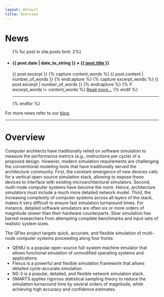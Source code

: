 ```yaml
---
layout: default
title: Overview
---
```


# News

<div class="posts">

<ul>
  {% for post in site.posts limit: 2%}
    <li>
          <h4 class="post-title">
            <span class="recent-news-date">{{ post.date | date_to_string }} &raquo;</span>
            <a href="{{ site.url }}{{ post.url }}">{{ post.title }}</a>
          </h4>
          {{ post.excerpt }}
          {% capture content_words %} {{ post.content | number_of_words }} {% endcapture %}
          {% capture excerpt_words %} {{ post.excerpt | number_of_words }} {% endcapture %}
          {% if excerpt_words != content_words %}
            <a href="{{ site.url }}{{ post.url }}">Read more...</a>
          {% endif %}
    </li>
    <hr/>
  {% endfor %}
</ul>

For more news refer to our <a href="{{ site.url }}{{ site.blog_path }}" >blog</a>.

</div>

------------

# Overview

Computer architects have traditionally relied on software simulation to measure the performance metrics (e.g., instructions per cycle) of a proposed design. However, modern simulation requirements are challenging the conventional modeling tools that have traditionally served the architecture community. First, the constant emergence of new devices calls for a vertical open-source simulation stack, allowing to expose these devices to interface with existing microarchitectural simulators. Second, multi-node computer systems have become the norm. Hence, architecture simulators must include a much more detailed network model. Third, the increasing complexity of computer systems across all layers of the stack, makes it very difficult to ensure fast simulation turnaround times. For instance, detailed software simulators are often six or more orders of magnitude slower than their hardware counterparts. Slow simulation has barred researchers from attempting complete benchmarks and input sets of realistic system sizes.

The QFlex project targets quick, accurate, and flexible simulation of multi-node computer systems proceeding along four fronts:

* QEMU is a popular open-source full-system machine emulator that allows functional emulation of unmodified operating systems and applications.
* Flexus is a powerful and flexible simulation framework that allows detailed cycle-accurate simulation.
* NS-3 is a popular, detailed, and flexible network simulation stack.
* SMARTS applies rigorous statistical sampling theory to reduce the simulation turnaround time by several orders of magnitude, while achieving high accuracy and confidence estimates. 
